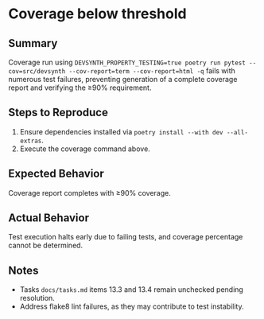 # Coverage below threshold

## Summary
Coverage run using `DEVSYNTH_PROPERTY_TESTING=true poetry run pytest --cov=src/devsynth --cov-report=term --cov-report=html -q` fails with numerous test failures, preventing generation of a complete coverage report and verifying the ≥90% requirement.

## Steps to Reproduce
1. Ensure dependencies installed via `poetry install --with dev --all-extras`.
2. Execute the coverage command above.

## Expected Behavior
Coverage report completes with ≥90% coverage.

## Actual Behavior
Test execution halts early due to failing tests, and coverage percentage cannot be determined.

## Notes
- Tasks `docs/tasks.md` items 13.3 and 13.4 remain unchecked pending resolution.
- Address flake8 lint failures, as they may contribute to test instability.
